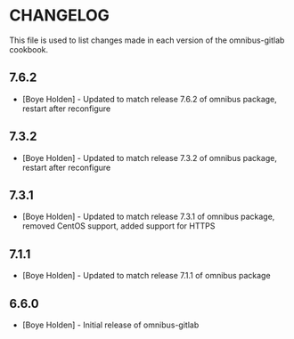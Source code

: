CHANGELOG
=========

This file is used to list changes made in each version of the omnibus-gitlab cookbook.

7.6.2
-----
- [Boye Holden] - Updated to match release 7.6.2 of omnibus package, restart after reconfigure

7.3.2
-----
- [Boye Holden] - Updated to match release 7.3.2 of omnibus package, restart after reconfigure

7.3.1
-----
- [Boye Holden] - Updated to match release 7.3.1 of omnibus package, removed CentOS support, added support for HTTPS

7.1.1
-----
- [Boye Holden] - Updated to match release 7.1.1 of omnibus package

6.6.0
-----
- [Boye Holden] - Initial release of omnibus-gitlab